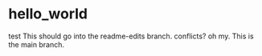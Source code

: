 # hello_world
test
This should go into the readme-edits branch.
conflicts?
oh my.
This is the main branch.
